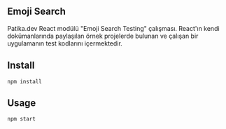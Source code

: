 ## Emoji Search

Patika.dev React modülü "Emoji Search Testing" çalışması. React'ın kendi dokümanlarında paylaşılan örnek projelerde bulunan ve çalışan bir uygulamanın test kodlarını içermektedir.

## Install

`npm install`

## Usage

`npm start`
